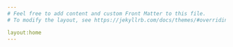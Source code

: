 ```yaml
---
# Feel free to add content and custom Front Matter to this file.
# To modify the layout, see https://jekyllrb.com/docs/themes/#overriding-theme-defaults

layout:home
---
```

